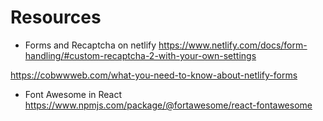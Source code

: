 # Resources

- Forms and Recaptcha on netlify
https://www.netlify.com/docs/form-handling/#custom-recaptcha-2-with-your-own-settings

https://cobwwweb.com/what-you-need-to-know-about-netlify-forms

- Font Awesome in React
https://www.npmjs.com/package/@fortawesome/react-fontawesome

